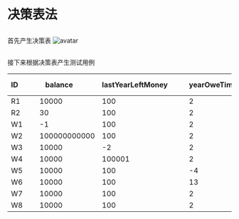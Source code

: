 # 决策表法

##
首先产生决策表
![avatar](http://chuantu.xyz/t6/739/1593501893x-1566657764.png)
##

接下来根据决策表产生测试用例
 
| ID&ensp;&ensp;&ensp;&ensp; | balance &ensp;&ensp;&ensp;&ensp;     | lastYearLeftMoney&ensp;&ensp;&ensp;&ensp; | yearOweTime&ensp;&ensp;&ensp;&ensp; | talkTime &ensp;&ensp;&ensp;&ensp;|
|----|--------------|-------------------|-------------|----------|
| R1 | 10000        | 100               | 2           | 80       |
| R2 | 30           | 100               | 2           | 80       |
| W1 | \-1          | 100               | 2           | 80       |
| W2 | 100000000000 | 100               | 2           | 80       |
| W3 | 10000        | \-2               | 2           | 80       |
| W4 | 10000        | 100001            | 2           | 80       |
| W5 | 10000        | 100               | \-4         | 80       |
| W6 | 10000        | 100               | 13          | 80       |
| W7 | 10000        | 100               | 2           | \-50     |
| W8 | 10000        | 100               | 2           | 44641    |
